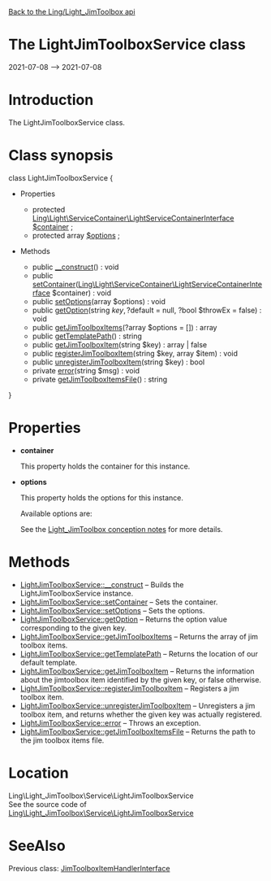 [Back to the Ling/Light_JimToolbox api](https://github.com/lingtalfi/Light_JimToolbox/blob/master/doc/api/Ling/Light_JimToolbox.md)



The LightJimToolboxService class
================
2021-07-08 --> 2021-07-08






Introduction
============

The LightJimToolboxService class.



Class synopsis
==============


class <span class="pl-k">LightJimToolboxService</span>  {

- Properties
    - protected [Ling\Light\ServiceContainer\LightServiceContainerInterface](https://github.com/lingtalfi/Light/blob/master/doc/api/Ling/Light/ServiceContainer/LightServiceContainerInterface.md) [$container](#property-container) ;
    - protected array [$options](#property-options) ;

- Methods
    - public [__construct](https://github.com/lingtalfi/Light_JimToolbox/blob/master/doc/api/Ling/Light_JimToolbox/Service/LightJimToolboxService/__construct.md)() : void
    - public [setContainer](https://github.com/lingtalfi/Light_JimToolbox/blob/master/doc/api/Ling/Light_JimToolbox/Service/LightJimToolboxService/setContainer.md)([Ling\Light\ServiceContainer\LightServiceContainerInterface](https://github.com/lingtalfi/Light/blob/master/doc/api/Ling/Light/ServiceContainer/LightServiceContainerInterface.md) $container) : void
    - public [setOptions](https://github.com/lingtalfi/Light_JimToolbox/blob/master/doc/api/Ling/Light_JimToolbox/Service/LightJimToolboxService/setOptions.md)(array $options) : void
    - public [getOption](https://github.com/lingtalfi/Light_JimToolbox/blob/master/doc/api/Ling/Light_JimToolbox/Service/LightJimToolboxService/getOption.md)(string $key, ?$default = null, ?bool $throwEx = false) : void
    - public [getJimToolboxItems](https://github.com/lingtalfi/Light_JimToolbox/blob/master/doc/api/Ling/Light_JimToolbox/Service/LightJimToolboxService/getJimToolboxItems.md)(?array $options = []) : array
    - public [getTemplatePath](https://github.com/lingtalfi/Light_JimToolbox/blob/master/doc/api/Ling/Light_JimToolbox/Service/LightJimToolboxService/getTemplatePath.md)() : string
    - public [getJimToolboxItem](https://github.com/lingtalfi/Light_JimToolbox/blob/master/doc/api/Ling/Light_JimToolbox/Service/LightJimToolboxService/getJimToolboxItem.md)(string $key) : array | false
    - public [registerJimToolboxItem](https://github.com/lingtalfi/Light_JimToolbox/blob/master/doc/api/Ling/Light_JimToolbox/Service/LightJimToolboxService/registerJimToolboxItem.md)(string $key, array $item) : void
    - public [unregisterJimToolboxItem](https://github.com/lingtalfi/Light_JimToolbox/blob/master/doc/api/Ling/Light_JimToolbox/Service/LightJimToolboxService/unregisterJimToolboxItem.md)(string $key) : bool
    - private [error](https://github.com/lingtalfi/Light_JimToolbox/blob/master/doc/api/Ling/Light_JimToolbox/Service/LightJimToolboxService/error.md)(string $msg) : void
    - private [getJimToolboxItemsFile](https://github.com/lingtalfi/Light_JimToolbox/blob/master/doc/api/Ling/Light_JimToolbox/Service/LightJimToolboxService/getJimToolboxItemsFile.md)() : string

}




Properties
=============

- <span id="property-container"><b>container</b></span>

    This property holds the container for this instance.
    
    

- <span id="property-options"><b>options</b></span>

    This property holds the options for this instance.
    
    Available options are:
    
    
    
    See the [Light_JimToolbox conception notes](https://github.com/lingtalfi/Light_JimToolbox/blob/master/doc/pages/conception-notes.md) for more details.
    
    



Methods
==============

- [LightJimToolboxService::__construct](https://github.com/lingtalfi/Light_JimToolbox/blob/master/doc/api/Ling/Light_JimToolbox/Service/LightJimToolboxService/__construct.md) &ndash; Builds the LightJimToolboxService instance.
- [LightJimToolboxService::setContainer](https://github.com/lingtalfi/Light_JimToolbox/blob/master/doc/api/Ling/Light_JimToolbox/Service/LightJimToolboxService/setContainer.md) &ndash; Sets the container.
- [LightJimToolboxService::setOptions](https://github.com/lingtalfi/Light_JimToolbox/blob/master/doc/api/Ling/Light_JimToolbox/Service/LightJimToolboxService/setOptions.md) &ndash; Sets the options.
- [LightJimToolboxService::getOption](https://github.com/lingtalfi/Light_JimToolbox/blob/master/doc/api/Ling/Light_JimToolbox/Service/LightJimToolboxService/getOption.md) &ndash; Returns the option value corresponding to the given key.
- [LightJimToolboxService::getJimToolboxItems](https://github.com/lingtalfi/Light_JimToolbox/blob/master/doc/api/Ling/Light_JimToolbox/Service/LightJimToolboxService/getJimToolboxItems.md) &ndash; Returns the array of jim toolbox items.
- [LightJimToolboxService::getTemplatePath](https://github.com/lingtalfi/Light_JimToolbox/blob/master/doc/api/Ling/Light_JimToolbox/Service/LightJimToolboxService/getTemplatePath.md) &ndash; Returns the location of our default template.
- [LightJimToolboxService::getJimToolboxItem](https://github.com/lingtalfi/Light_JimToolbox/blob/master/doc/api/Ling/Light_JimToolbox/Service/LightJimToolboxService/getJimToolboxItem.md) &ndash; Returns the information about the jimtoolbox item identified by the given key, or false otherwise.
- [LightJimToolboxService::registerJimToolboxItem](https://github.com/lingtalfi/Light_JimToolbox/blob/master/doc/api/Ling/Light_JimToolbox/Service/LightJimToolboxService/registerJimToolboxItem.md) &ndash; Registers a jim toolbox item.
- [LightJimToolboxService::unregisterJimToolboxItem](https://github.com/lingtalfi/Light_JimToolbox/blob/master/doc/api/Ling/Light_JimToolbox/Service/LightJimToolboxService/unregisterJimToolboxItem.md) &ndash; Unregisters a jim toolbox item, and returns whether the given key was actually registered.
- [LightJimToolboxService::error](https://github.com/lingtalfi/Light_JimToolbox/blob/master/doc/api/Ling/Light_JimToolbox/Service/LightJimToolboxService/error.md) &ndash; Throws an exception.
- [LightJimToolboxService::getJimToolboxItemsFile](https://github.com/lingtalfi/Light_JimToolbox/blob/master/doc/api/Ling/Light_JimToolbox/Service/LightJimToolboxService/getJimToolboxItemsFile.md) &ndash; Returns the path to the jim toolbox items file.





Location
=============
Ling\Light_JimToolbox\Service\LightJimToolboxService<br>
See the source code of [Ling\Light_JimToolbox\Service\LightJimToolboxService](https://github.com/lingtalfi/Light_JimToolbox/blob/master/Service/LightJimToolboxService.php)



SeeAlso
==============
Previous class: [JimToolboxItemHandlerInterface](https://github.com/lingtalfi/Light_JimToolbox/blob/master/doc/api/Ling/Light_JimToolbox/Item/JimToolboxItemHandlerInterface.md)<br>
